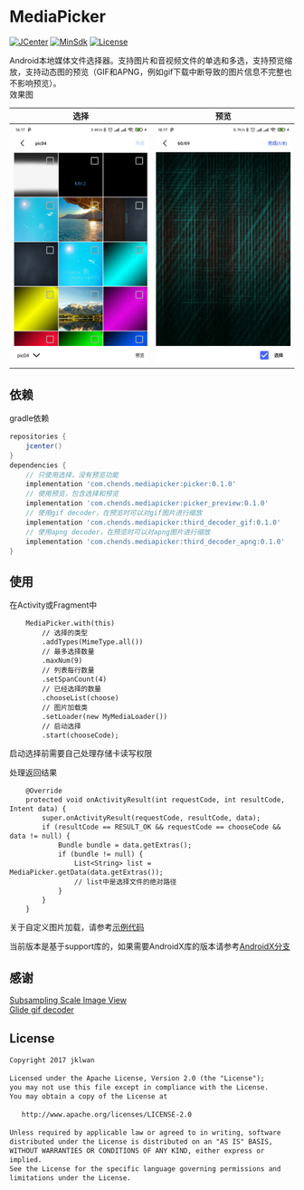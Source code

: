 # MediaPicker
[![JCenter](https://img.shields.io/static/v1?label=JCenter&message=0.1.0&color=blue)](https://bintray.com/jklwan/maven/picker/_latestVersion)
[![MinSdk](https://img.shields.io/badge/API-14%2B-brightgreen.svg?style=flat)](https://android-arsenal.com/api?level=14)
[![License](https://img.shields.io/badge/License%20-Apache%202-337ab7.svg)](https://www.apache.org/licenses/LICENSE-2.0)

Android本地媒体文件选择器。支持图片和音视频文件的单选和多选，支持预览缩放，支持动态图的预览（GIF和APNG，例如gif下载中断导致的图片信息不完整也不影响预览）。  
效果图

| 选择                        | 预览                         |
|:---------------------------:|:---------------------------:|
|![](./files/Screenshot1.jpg) | ![](./files/Screenshot2.jpg)|

## 依赖
gradle依赖

```groovy
repositories {
    jcenter()
}
dependencies {
    // 只使用选择，没有预览功能
    implementation 'com.chends.mediapicker:picker:0.1.0'
    // 使用预览，包含选择和预览
    implementation 'com.chends.mediapicker:picker_preview:0.1.0'
    // 使用gif decoder，在预览时可以对gif图片进行缩放
    implementation 'com.chends.mediapicker:third_decoder_gif:0.1.0'
    // 使用apng decoder，在预览时可以对apng图片进行缩放
    implementation 'com.chends.mediapicker:third_decoder_apng:0.1.0'
}
```

## 使用

在Activity或Fragment中
```
    MediaPicker.with(this)
        // 选择的类型
        .addTypes(MimeType.all())
        // 最多选择数量
        .maxNum(9)
        // 列表每行数量
        .setSpanCount(4)
        // 已经选择的数量
        .chooseList(choose)
        // 图片加载类
        .setLoader(new MyMediaLoader())
        // 启动选择
        .start(chooseCode);
```
启动选择前需要自己处理存储卡读写权限

处理返回结果
```
    @Override
    protected void onActivityResult(int requestCode, int resultCode, Intent data) {
        super.onActivityResult(requestCode, resultCode, data);
        if (resultCode == RESULT_OK && requestCode == chooseCode && data != null) {
            Bundle bundle = data.getExtras();
            if (bundle != null) {
                List<String> list = MediaPicker.getData(data.getExtras());
                // list中是选择文件的绝对路径
            }
        }
    }
```

关于自定义图片加载，请参考[示例代码](./sample/src/main/java/com/chends/media/picker/sample/MyMediaLoader.java)

当前版本是基于support库的，如果需要AndroidX库的版本请参考[AndroidX分支](https://github.com/jklwan/MediaPicker/tree/androidx)
## 感谢
[Subsampling Scale Image View](https://github.com/davemorrissey/subsampling-scale-image-view)  
[Glide gif decoder](https://github.com/bumptech/glide/tree/master/third_party/gif_decoder)  

## License

    Copyright 2017 jklwan

    Licensed under the Apache License, Version 2.0 (the "License");
    you may not use this file except in compliance with the License.
    You may obtain a copy of the License at

       http://www.apache.org/licenses/LICENSE-2.0

    Unless required by applicable law or agreed to in writing, software
    distributed under the License is distributed on an "AS IS" BASIS,
    WITHOUT WARRANTIES OR CONDITIONS OF ANY KIND, either express or implied.
    See the License for the specific language governing permissions and
    limitations under the License.
